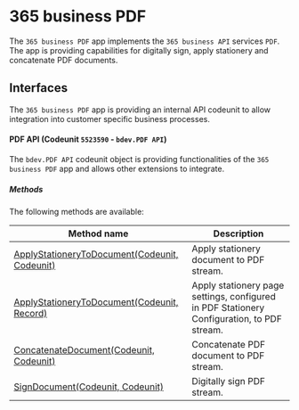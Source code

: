 # 365 business PDF
The `365 business PDF` app implements the `365 business API` services `PDF`. The app is providing capabilities for digitally sign, apply stationery and concatenate  PDF documents. 

## Interfaces
The `365 business PDF` app is providing an internal API codeunit to allow integration into customer specific business processes.

#### PDF API (Codeunit `5523590` - `bdev.PDF API`)
The `bdev.PDF API` codeunit object is providing functionalities of the `365 business PDF` app and allows other extensions to integrate.

##### Methods
The following methods are available:

| Method name | Description | 
| --- | ---| 
| [ApplyStationeryToDocument(Codeunit, Codeunit)](./pdfapi/ApplyStationeryToDocument.md) | Apply stationery document to PDF stream. |
| [ApplyStationeryToDocument(Codeunit, Record)](./pdfapi/ApplyStationeryToDocument2.md) | Apply stationery page settings, configured in PDF Stationery Configuration, to PDF stream. |
| [ConcatenateDocument(Codeunit, Codeunit)](./pdfapi/ConcatenateDocument.md) | Concatenate PDF document to PDF stream. |
| [SignDocument(Codeunit, Codeunit)](./pdfapi/SignDocument.md) | Digitally sign PDF stream. |
